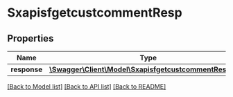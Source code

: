 # SxapisfgetcustcommentResp

## Properties
Name | Type | Description | Notes
------------ | ------------- | ------------- | -------------
**response** | [**\Swagger\Client\Model\SxapisfgetcustcommentResponse**](SxapisfgetcustcommentResponse.md) |  | [optional] 

[[Back to Model list]](../README.md#documentation-for-models) [[Back to API list]](../README.md#documentation-for-api-endpoints) [[Back to README]](../README.md)


